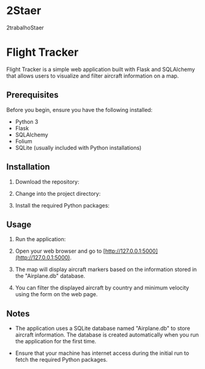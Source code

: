 # 2Staer
2trabalhoStaer
# Flight Tracker

Flight Tracker is a simple web application built with Flask and SQLAlchemy that allows users to visualize and filter aircraft information on a map.

## Prerequisites

Before you begin, ensure you have the following installed:

- Python 3
- Flask
- SQLAlchemy
- Folium
- SQLite (usually included with Python installations)

## Installation

1. Download the repository:

2. Change into the project directory:

3. Install the required Python packages:

## Usage

1. Run the application:

2. Open your web browser and go to [http://127.0.0.1:5000](http://127.0.0.1:5000).

3. The map will display aircraft markers based on the information stored in the "Airplane.db" database.

4. You can filter the displayed aircraft by country and minimum velocity using the form on the web page.


## Notes

- The application uses a SQLite database named "Airplane.db" to store aircraft information. The database is created automatically when you run the application for the first time.

- Ensure that your machine has internet access during the initial run to fetch the required Python packages.


